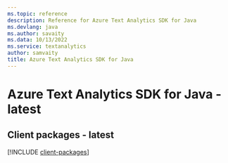 ```yaml
---
ms.topic: reference
description: Reference for Azure Text Analytics SDK for Java
ms.devlang: java
ms.author: savaity
ms.data: 10/13/2022
ms.service: textanalytics
author: samvaity
title: Azure Text Analytics SDK for Java
---
```

# Azure Text Analytics SDK for Java - latest

## Client packages - latest
[!INCLUDE [client-packages](text-analytics-client-index.md)]